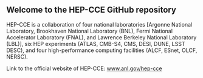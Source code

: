 ## Welcome to the HEP-CCE GitHub repository

HEP-CCE is a collaboration of four national laboratories [Argonne National Laboratory, Brookhaven National Laboratory (BNL), Fermi National Accelerator Laboratory (FNAL), and Lawrence Berkeley National Laboratory (LBL)], six HEP experiments (ATLAS, CMB-S4, CMS, DESI, DUNE, LSST DESC), and four high-performance computing facilities (ALCF, ESnet, OLCF, NERSC).

Link to the official website of HEP-CCE: www.anl.gov/hep-cce
